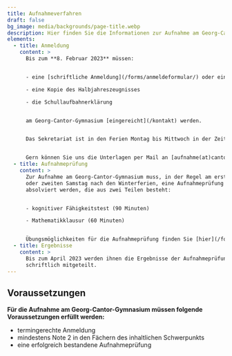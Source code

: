 ```yaml
---
title: Aufnahmeverfahren
draft: false
bg_image: media/backgrounds/page-title.webp
description: Hier finden Sie die Informationen zur Aufnahme am Georg-Cantor-Gymnasium.
elements:
  - title: Anmeldung
    content: >
      Bis zum **8. Februar 2023** müssen:


      - eine [schriftliche Anmeldung](/forms/anmeldeformular/) oder eine Anmeldung über das [Online-Anmeldeformular](/anmeldeformular)

      - eine Kopie des Halbjahreszeugnisses

      - die Schullaufbahnerklärung


      am Georg-Cantor-Gymnasium [eingereicht](/kontakt) werden.


      Das Sekretariat ist in den Ferien Montag bis Mittwoch in der Zeit von 8:00 bis 14:00 Uhr besetzt.


      Gern können Sie uns die Unterlagen per Mail an [aufnahme(at)cantor-gymnasium.de](mailto:aufnahme@cantor-gymnasium.de) zusenden. Die Einladung zur Aufnahmeprüfung mit allen nötigen Informationen erhalten Sie dann ebenfalls per Mail.
  - title: Aufnahmeprüfung
    content: >
      Zur Aufnahme am Georg-Cantor-Gymnasium muss, in der Regel am ersten
      oder zweiten Samstag nach den Winterferien, eine Aufnahmeprüfung
      absolviert werden, die aus zwei Teilen besteht:


      - kognitiver Fähigkeitstest (90 Minuten)

      - Mathematikklausur (60 Minuten)


      Übungsmöglichkeiten für die Aufnahmeprüfung finden Sie [hier](/forms/aufnahmeklausur).
  - title: Ergebnisse
    content: >
      Bis zum April 2023 werden ihnen die Ergebnisse der Aufnahmeprüfung
      schriftlich mitgeteilt.
---
```

## Voraussetzungen

**Für die Aufnahme am Georg-Cantor-Gymnasium müssen folgende Voraussetzungen erfüllt werden:**

- termingerechte Anmeldung
- mindestens Note 2 in den Fächern des inhaltlichen Schwerpunkts
- eine erfolgreich bestandene Aufnahmeprüfung
